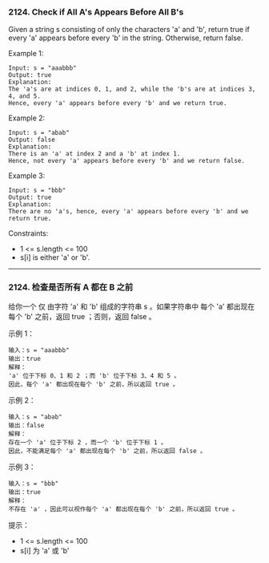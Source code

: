 ### 2124. Check if All A's Appears Before All B's
Given a string s consisting of only the characters 'a' and 'b', return true if every 'a' appears before every 'b' in the string. Otherwise, return false.



Example 1:

	Input: s = "aaabbb"
	Output: true
	Explanation:
	The 'a's are at indices 0, 1, and 2, while the 'b's are at indices 3, 4, and 5.
	Hence, every 'a' appears before every 'b' and we return true.

Example 2:

	Input: s = "abab"
	Output: false
	Explanation:
	There is an 'a' at index 2 and a 'b' at index 1.
	Hence, not every 'a' appears before every 'b' and we return false.

Example 3:

	Input: s = "bbb"
	Output: true
	Explanation:
	There are no 'a's, hence, every 'a' appears before every 'b' and we return true.



Constraints:

* 1 <= s.length <= 100
* s[i] is either 'a' or 'b'.

----
### 2124. 检查是否所有 A 都在 B 之前
给你一个 仅 由字符 'a' 和 'b' 组成的字符串  s 。如果字符串中 每个 'a' 都出现在 每个 'b' 之前，返回 true ；否则，返回 false 。



示例 1：

	输入：s = "aaabbb"
	输出：true
	解释：
	'a' 位于下标 0、1 和 2 ；而 'b' 位于下标 3、4 和 5 。
	因此，每个 'a' 都出现在每个 'b' 之前，所以返回 true 。

示例 2：

	输入：s = "abab"
	输出：false
	解释：
	存在一个 'a' 位于下标 2 ，而一个 'b' 位于下标 1 。
	因此，不能满足每个 'a' 都出现在每个 'b' 之前，所以返回 false 。

示例 3：

	输入：s = "bbb"
	输出：true
	解释：
	不存在 'a' ，因此可以视作每个 'a' 都出现在每个 'b' 之前，所以返回 true 。



提示：

* 1 <= s.length <= 100
* s[i] 为 'a' 或 'b'

